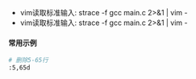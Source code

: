 - vim读取标准输入: strace -f gcc main.c 2>&1 | vim -
- vim读取标准输入: strace -f gcc main.c 2>&1 | vim -

#### 常用示例
```bash
# 删除5-65行
:5,65d 

```